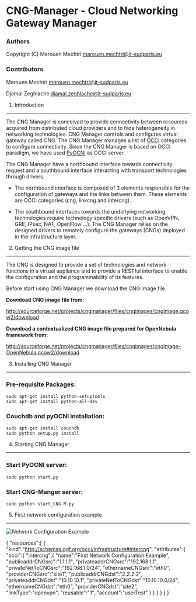 CNG-Manager - Cloud Networking Gateway Manager
==============================================

### Authors

Copyright (C) Marouen Mechtri <marouen.mechtri@it-sudparis.eu>

### Contributors

Marouen Mechtri <marouen.mechtri@it-sudparis.eu>

Djamal Zeghlache <djamal.zeghlache@it-sudparis.eu>

1. Introduction
---------------

The CNG Manager is conceived to provide connectivity between resources acquired from distributed cloud providers
and to hide heterogeneity in networking technologies. CNG Manager controls and configures virtual gateway called CNG.
The CNG Manager manages a list of [OCCI](http://occi-wg.org/) categories to configure connectivity. Since the CNG Manager is based on OCCI 
paradigm, we have used [PyOCNI](https://github.com/jordan-developer/pyOCNI) as OCCI server.

The CNG Manager have a northbound interface towards connectivity request and a southbound interface
interacting with transport technologies through drivers.

* The northbound interface is composed of 3 elements responsible for the configuration of
gateways and the links between them. These elements are OCCI categories (cng, linkcng and intercng).


* The southbound interfaces towards the underlying networking technologies require technology specific drivers (such as
OpenVPN, GRE, IPsec, NAT, OpenFlow ...). The CNG Manager relies on the designed drivers to remotely configure
the gateways (CNGs) deployed in the infrastructure layer.



2. Getting the CNG image file
-----------------------------

The CNG is designed to provide a set of technologies and network functions in a virtual appliance and to provide a RESTful interface to enable the configuration and the programmability of its features.

Before start using CNG Manager we download the CNG image file.

**Download CNG image file from:**

http://sourceforge.net/projects/cngmanager/files/cngimages/cngImage.qcow2/download

**Download a contextualized CNG image file prepared for OpenNebula framework from:**

http://sourceforge.net/projects/cngmanager/files/cngimages/cngImage-OpenNebula.qcow2/download

3. Installing CNG Manager
-------------------------

### Pre-requisite Packages:

    sudo apt-get install python-setuptools
    sudo apt-get install python-all-dev

### Couchdb and pyOCNI installation:

    sudo apt-get install couchdb
    sudo python setup.py install


4. Starting CNG Manager
-----------------------

### Start PyOCNI server:

    sudo python start.py


### Start CNG-Manger server:

    sudo python start_CNG-M.py


5. First network configuration example
--------------------------------------

![Network Configuration Example](https://raw.github.com/MarouenMechtri/CNG-Manager/master/pyocni/img/config-example.jpg)


   {
       "resources":[
           {
               "kind":"http://schemas.ogf.org/occi/infrastructure#intercng",
               "attributes":{
                   "occi":{
                       "intercng":{
                           "name":"First Network Configuration Example",
                           "publicaddrCNGsrc":"1.1.1.1",
                           "privateaddrCNGsrc":"192.168.1.1",
                           "privateNetToCNGsrc":"192.168.1.0/24",
                           "ethernameCNGsrc":"eth0",
                           "providerCNGsrc":"site1",
                           "publicaddrCNGdst":"2.2.2.2",
                           "privateaddrCNGdst":"10.10.10.1",
                           "privateNetToCNGdst":"10.10.10.0/24",
                           "ethernameCNGdst":"eth0",
                           "providerCNGdst":"site2",
                           "linkType":"openvpn",
                           "reusable":"1",
                           "account":"userTest"
                       }
                   }
               }
           }
       ]
   }
